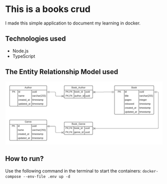 # This is a books crud
I made this simple application to document my learning in docker.

## Technologies used
* Node.js
* TypeScript

## The Entity Relationship Model used

![ERD](./docs/Books.jpeg)

## How to run?
Use the following command in the terminal to start the containers: `docker-compose --env-file .env up -d`